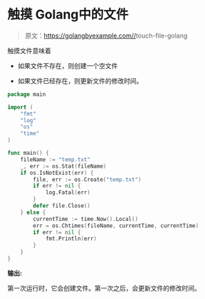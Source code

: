 # 触摸 Golang中的文件

> 原文：<https://golangbyexample.com//>touch-file-golang

触摸文件意味着

*   如果文件不存在，则创建一个空文件

*   如果文件已经存在，则更新文件的修改时间。

```go
package main

import (
    "fmt"
    "log"
    "os"
    "time"
)

func main() {
    fileName := "temp.txt"
    _, err := os.Stat(fileName)
    if os.IsNotExist(err) {
        file, err := os.Create("temp.txt")
        if err != nil {
            log.Fatal(err)
        }
        defer file.Close()
    } else {
        currentTime := time.Now().Local()
        err = os.Chtimes(fileName, currentTime, currentTime)
        if err != nil {
            fmt.Println(err)
        }
    }
}
```

**输出:**

第一次运行时，它会创建文件。第一次之后，会更新文件的修改时间。